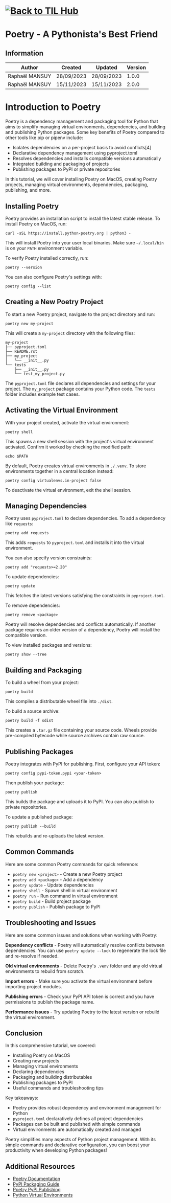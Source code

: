 # [![Back to TIL Hub](https://img.shields.io/badge/←%20Back%20to-TIL%20Hub-blue?style=for-the-badge)](../README.md)
# Poetry - A Pythonista's Best Friend

## Information

| Author         | Created    | Updated    | Version |
| -------------- | ---------- | ---------- | ------- |
| Raphaël MANSUY | 28/09/2023 | 28/09/2023 | 1.0.0   |
| Raphaël MANSUY | 15/11/2023 | 15/11/2023 | 2.0.0   |




# Introduction to Poetry

Poetry is a dependency management and packaging tool for Python that aims to simplify managing virtual environments, dependencies, and building and publishing Python packages. Some key benefits of Poetry compared to other tools like pip or pipenv include:

- Isolates dependencies on a per-project basis to avoid conflicts[4]
- Declarative dependency management using pyproject.toml
- Resolves dependencies and installs compatible versions automatically
- Integrated building and packaging of projects
- Publishing packages to PyPI or private repositories

In this tutorial, we will cover installing Poetry on MacOS, creating Poetry projects, managing virtual environments, dependencies, packaging, publishing, and more. 

## Installing Poetry

Poetry provides an installation script to install the latest stable release. To install Poetry on MacOS, run:

```
curl -sSL https://install.python-poetry.org | python3 -
```

This will install Poetry into your user local binaries. Make sure `~/.local/bin` is on your `PATH` environment variable. 

To verify Poetry installed correctly, run:

```
poetry --version
```

You can also configure Poetry's settings with: 

```
poetry config --list
```

## Creating a New Poetry Project

To start a new Poetry project, navigate to the project directory and run:

```
poetry new my-project
```

This will create a `my-project` directory with the following files:

```
my-project
├── pyproject.toml
├── README.rst
├── my_project
│   └── __init__.py
└── tests
    ├── __init__.py 
    └── test_my_project.py
```

The `pyproject.toml` file declares all dependencies and settings for your project. The `my_project` package contains your Python code. The `tests` folder includes example test cases.

## Activating the Virtual Environment

With your project created, activate the virtual environment: 

```
poetry shell
```

This spawns a new shell session with the project's virtual environment activated. Confirm it worked by checking the modified path:

```
echo $PATH 
```

By default, Poetry creates virtual environments in `./.venv`. To store environments together in a central location instead:

```
poetry config virtualenvs.in-project false
```

To deactivate the virtual environment, exit the shell session.

## Managing Dependencies

Poetry uses `pyproject.toml` to declare dependencies. To add a dependency like `requests`:

```
poetry add requests
```

This adds `requests` to `pyproject.toml` and installs it into the virtual environment. 

You can also specify version constraints:

```
poetry add "requests>=2.20" 
```

To update dependencies:

```
poetry update
```

This fetches the latest versions satisfying the constraints in `pyproject.toml`.

To remove dependencies:

```
poetry remove <package>
```

Poetry will resolve dependencies and conflicts automatically. If another package requires an older version of a dependency, Poetry will install the compatible version.

To view installed packages and versions:

```
poetry show --tree
```

## Building and Packaging

To build a wheel from your project: 

```
poetry build 
```

This compiles a distributable wheel file into `./dist`.

To build a source archive:

```
poetry build -f sdist
``` 

This creates a `.tar.gz` file containing your source code. Wheels provide pre-compiled bytecode while source archives contain raw source.

## Publishing Packages 

Poetry integrates with PyPI for publishing. First, configure your API token:

```
poetry config pypi-token.pypi <your-token>
```

Then publish your package:

```
poetry publish
```

This builds the package and uploads it to PyPI. You can also publish to private repositories.

To update a published package:

```
poetry publish --build
```

This rebuilds and re-uploads the latest version.

## Common Commands

Here are some common Poetry commands for quick reference:

- `poetry new <project>` - Create a new Poetry project
- `poetry add <package>` - Add a dependency
- `poetry update` - Update dependencies
- `poetry shell` - Spawn shell in virtual environment 
- `poetry run` - Run command in virtual environment
- `poetry build` - Build project package
- `poetry publish` - Publish package to PyPI

## Troubleshooting and Issues

Here are some common issues and solutions when working with Poetry:

**Dependency conflicts** - Poetry will automatically resolve conflicts between dependencies. You can use `poetry update --lock` to regenerate the lock file and re-resolve if needed.

**Old virtual environments** - Delete Poetry's `.venv` folder and any old virtual environments to rebuild from scratch.

**Import errors** - Make sure you activate the virtual environment before importing project modules.

**Publishing errors** - Check your PyPI API token is correct and you have permissions to publish the package name.

**Performance issues** - Try updating Poetry to the latest version or rebuild the virtual environment.

## Conclusion

In this comprehensive tutorial, we covered:

- Installing Poetry on MacOS
- Creating new projects
- Managing virtual environments 
- Declaring dependencies
- Packaging and building distributables 
- Publishing packages to PyPI
- Useful commands and troubleshooting tips

Key takeaways:

- Poetry provides robust dependency and environment management for Python
- `pyproject.toml` declaratively defines all project dependencies 
- Packages can be built and published with simple commands
- Virtual environments are automatically created and managed

Poetry simplifies many aspects of Python project management. With its simple commands and declarative configuration, you can boost your productivity when developing Python packages!

## Additional Resources

- [Poetry Documentation](https://python-poetry.org/docs/)
- [PyPI Packaging Guide](https://packaging.python.org/) 
- [Poetry PyPI Publishing](https://python-poetry.org/docs/libraries/#publishing-to-pypi)
- [Python Virtual Environments](https://docs.python.org/3/tutorial/venv.html)
